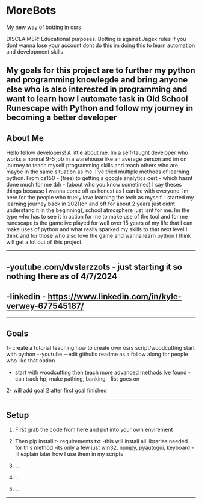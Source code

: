 # MoreBots
My new way of botting in osrs 

DISCLAIMER: Educational purposes. Botting is against Jagex rules if you dont wanna lose your account dont do this im doing this to learn automation and development skills 

My goals for this project are to further my python and programming knowlegde and bring anyone else who is also interested in programming and want to learn how I automate task in Old School Runescape with Python and follow my journey in becoming a better developer
------------------------------------------------------------------------------------------------------------------------------------------
About Me
------------------------------------------------------------------------------------------------------------------------------------------
Hello fellow developers! A little about me. Im a self-taught developer who works a normal 9-5 job in a warehouse like an average person
and im on journey to teach myself programming skills and teach others who are maybe in the same situation as me. I've tried multiple methods of learning python. From cs150 - (free) to getting a google analytics cert - which hasnt done much for me tbh - (about who you know sometimes) I say theses things because I wanna come off as honest as I can be with everyone. Im here for the people who truely love learning the tech as myself. I started my learning journey back in 2021(on and off for about 2 years just didnt understand it in the beginning), school atmosphere just isnt for me. Im the type who has to see it in action for me to make use of the tool and for me runescape is the game ive played for well over 15 years of my life that I can make uses of python and what really sparked my skills to that next level I think and for those who also love the game and wanna learn python I think will get a lot out of this project.


------------------------------------------------------------------------------------------------------------------------------------------

-youtube.com/dvstarzzots - just starting it so nothing there as of 4/7/2024 
------------------------------------------------------------------------------------------------------------------------------------------
-linkedin - https://www.linkedin.com/in/kyle-verwey-677545187/
------------------------------------------------------------------------------------------------------------------------------------------
---------------------------------------------------------------------------------------------------------------------------------------------

Goals
---------------------------------------------------------------------------------------------------------------------------------------------
1- create a tutorial teaching how to create own  osrs script/woodcutting start with python --youtube --edit githubs readme as a follow along for people who like that option
- start with woodcutting then teach more advanced methods Ive found - can track hp, make pathing, banking - list goes on 

2- will add goal 2 after first goal finished

---------------------------------------------------------------------------------------------------------------------------------------------
Setup
---------------------------------------------------------------------------------------------------------------------------------------------
1) First grab the code from here and put into your own envirement 

2) Then pip install r- requirements.txt
   -this will install all libraries needed for this method
   -its only a few just win32, numpy, pyautogui, keyboard
   -Ill explain later how I use them in my scripts

3) ...
4) ...
5) ...
------------------------------------------------------------------------------------------------------------------------------------------
